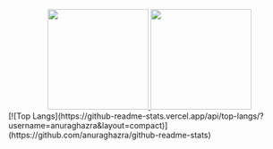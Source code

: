 <div align="center">
  <a href="https://github.com/wtm-international">
     <img height="180em" src="https://github-readme-stats.vercel.app/api?username=wtm-international&show_icons=true&theme=dark&include_all_commits=true&count_private=true"/>
     <img height="180em" src="https://github-readme-stats.vercel.app/api/top-langs/?username=wtm-international&layout=compact&langs_count=7&theme=dark"/>
  </a>
</div>
[![Top Langs](https://github-readme-stats.vercel.app/api/top-langs/?username=anuraghazra&layout=compact)](https://github.com/anuraghazra/github-readme-stats)
